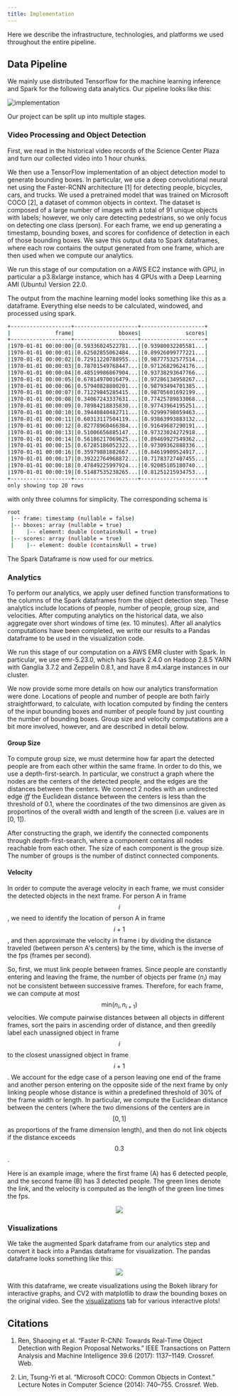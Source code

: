 ```yaml
---
title: Implementation
---
```

Here we describe the infrastructure, technologies, and platforms we used
throughout the entire pipeline.

## Data Pipeline

We mainly use distributed Tensorflow for the machine learning inference and
Spark for the following data analytics.
Our pipeline looks like this:

![implementation](images/pipeline.png)

Our project can be split up into multiple stages.

### Video Processing and Object Detection

First, we read in the historical video records of the Science Center Plaza and turn our collected video into 1 hour chunks.

We then use a TensorFlow implementation of an object detection model to generate bounding boxes.
In particular, we use a deep convolutional neural net using the Faster-RCNN architecture [1]
for detecting people, bicycles, cars, and trucks. We used a pretrained model that was trained on Microsoft COCO [2], 
a dataset of common objects in context. The dataset is composed of a large number of images with a total of 91 unique
objects with labels; however, we only care detecting pedestrians, so we only focus on detecting one class (person). 
For each frame, we end up generating a timestamp, bounding boxes, and scores for confidence of detection in each of those 
bounding boxes. We save this output data to Spark dataframes, where each row contains the output generated from one frame, which are then used when we compute our analytics.

We run this stage of our computation on a AWS EC2 instance with GPU, in particular a p3.8xlarge instance, which has 4 GPUs
with a Deep Learning AMI (Ubuntu) Version 22.0.

The output from the machine learning model looks something like this as a dataframe.
Everything else needs to be calculated, windowed, and processed using spark.

```bash
+-------------------+--------------------+--------------------+
|              frame|              bboxes|              scores|
+-------------------+--------------------+--------------------+
|1970-01-01 00:00:00|[0.59336024522781...|[0.93980032205581...|
|1970-01-01 00:00:01|[0.62502855062484...|[0.89926099777221...|
|1970-01-01 00:00:02|[0.72911220788955...|[0.98777532577514...|
|1970-01-01 00:00:03|[0.78701549768447...|[0.97126829624176...|
|1970-01-01 00:00:04|[0.48519986867904...|[0.93738293647766...|
|1970-01-01 00:00:05|[0.67814970016479...|[0.97286134958267...|
|1970-01-01 00:00:06|[0.57940828800201...|[0.98793494701385...|
|1970-01-01 00:00:07|[0.71229845285415...|[0.98705601692199...|
|1970-01-01 00:00:08|[0.34067243337631...|[0.77425789833068...|
|1970-01-01 00:00:09|[0.78984218835830...|[0.97743964195251...|
|1970-01-01 00:00:10|[0.39440840482711...|[0.92999798059463...|
|1970-01-01 00:00:11|[0.60313117504119...|[0.93863993883132...|
|1970-01-01 00:00:12|[0.82778960466384...|[0.91649687290191...|
|1970-01-01 00:00:13|[0.51006656885147...|[0.97323024272918...|
|1970-01-01 00:00:14|[0.56186217069625...|[0.89469927549362...|
|1970-01-01 00:00:15|[0.67285186052322...|[0.97309362888336...|
|1970-01-01 00:00:16|[0.35979881882667...|[0.84619909524917...|
|1970-01-01 00:00:17|[0.39222764968872...|[0.71783727407455...|
|1970-01-01 00:00:18|[0.47849225997924...|[0.92085105180740...|
|1970-01-01 00:00:19|[0.51487535238265...|[0.81251215934753...|
+-------------------+--------------------+--------------------+
only showing top 20 rows
```

with only three columns for simplicity.
The corresponding schema is

```bash
root
 |-- frame: timestamp (nullable = false)
 |-- bboxes: array (nullable = true)
 |    |-- element: double (containsNull = true)
 |-- scores: array (nullable = true)
 |    |-- element: double (containsNull = true)
```

The Spark Dataframe is now used for our metrics.

### Analytics

To perform our analytics, we apply user defined function transformations to the columns of the Spark dataframes from the 
object detection step. These analytics include locations of people, number of people, group size, and velocities. After 
computing analytics on the historical data, we also aggregate over short windows of time (ex. 10 minutes). After all analytics
computations have been completed, we write our results to a Pandas dataframe to be used in the visualization code.

We run this stage of our computation on a AWS EMR cluster with Spark. In particular, we use emr-5.23.0, which has
Spark 2.4.0 on Hadoop 2.8.5 YARN with Ganglia 3.7.2 and Zeppelin 0.8.1, and have 8 m4.xlarge instances in our cluster.

We now provide some more details on how our analytics transformation were done. Locations of people and number of people are both fairly straightforward, to calculate, with location computed by finding the centers of the input bounding boxes and
number of people found by just counting the number of bounding boxes. Group size and velocity computations are a bit more involved, however, and are described in detail below.

#### Group Size

To compute group size, we must determine how far apart the detected people are from each other within the same frame.
In order to do this, we use a depth-first-search. In particular, we construct a graph where the nodes are the centers of the detected people, and the edges are the distances between the centers.
We connect 2 nodes with an undirected edge *iff* the Euclidean distance between the centers is less than the threshold of 0.1, where the coordinates of the two dimensinos are given as proportinos of the overall width and length of the screen (i.e. values are in [0, 1]).

After constructing the graph, we identify the connected components through depth-first-search, where a component contains all nodes reachable from each other. The size of each component is the group size. The number of groups is the number of distinct connected components.

#### Velocity

In order to compute the average velocity in each frame, we must consider the detected objects in the next frame.
For person A in frame $$i$$, we need to identify the location of person A in frame $$i+1$$, and then approximate the velocity in frame i by dividing the distance traveled (between person A's centers) by the time, which is the inverse of the fps (frames per second).

So, first, we must link people between frames.
Since people are constantly entering and leaving the frame, the number of objects per frame ($n_i$) may not be consistent between successive frames.
Therefore, for each frame, we can compute at most $$\text{min}(n_i, n_{i+1})$$ velocities.
We compute pairwise distances between all objects in different frames, sort the pairs in ascending order of distance, and then greedily label each unassigned object in frame $$i$$ to the closest unassigned object in frame $$i+1$$.
We account for the edge case of a person leaving one end of the frame and another person entering on the opposite side of the next frame by only linking people whose distance is within a predefined threshold of 30% of the frame width or length.
In particular, we compute the Euclidean distance between the centers (where the two dimensions of the centers are in $$[0, 1]$$ as proportions of the frame dimension length), and then do not link objects if the distance exceeds $$0.3$$.

Here is an example image, where the first frame (A) has 6 detected people, and the second frame (B) has 3 detected people. The green lines denote the link, and the velocity is computed as the length of the green line times the fps.

<p align="center"> 
<img src="images/linking.png">
</p>

### Visualizations

We take the augmented Spark dataframe from our analytics step and convert it back into a Pandas dataframe for
visualization. 
The pandas dataframe looks something like this:

<p align="center"> 
<img src="images/processed_dataframe.png">
</p>

With this dataframe, we create visualizations using the Bokeh library for interactive graphs,
and CV2 with matplotlib to draw the bounding boxes on the original video. See the [visualizations](visualizations.html) tab for various interactive plots!

## Citations

1. Ren, Shaoqing et al. “Faster R-CNN: Towards Real-Time Object Detection with Region Proposal Networks.” IEEE Transactions on Pattern Analysis and Machine Intelligence 39.6 (2017): 1137–1149. Crossref. Web.

2. Lin, Tsung-Yi et al. “Microsoft COCO: Common Objects in Context.” Lecture Notes in Computer Science (2014): 740–755. Crossref. Web.
